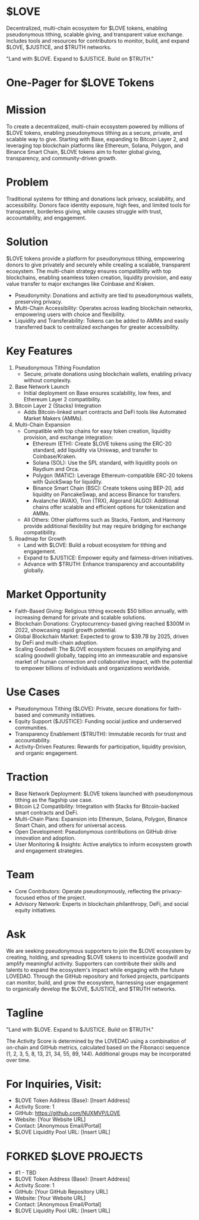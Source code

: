 # $LOVE
Decentralized, multi-chain ecosystem for $LOVE tokens, enabling pseudonymous tithing, scalable giving, and transparent value exchange. Includes tools and resources for contributors to monitor, build, and expand $LOVE, $JUSTICE, and $TRUTH networks.

"Land with $LOVE. Expand to $JUSTICE. Build on $TRUTH."

# One-Pager for $LOVE Tokens

# Mission
To create a decentralized, multi-chain ecosystem powered by millions of $LOVE tokens, enabling pseudonymous tithing as a secure, private, and scalable way to give. Starting with Base, expanding to Bitcoin Layer 2, and leveraging top blockchain platforms like Ethereum, Solana, Polygon, and Binance Smart Chain, $LOVE tokens aim to foster global giving, transparency, and community-driven growth.

# Problem
Traditional systems for tithing and donations lack privacy, scalability, and accessibility. Donors face identity exposure, high fees, and limited tools for transparent, borderless giving, while causes struggle with trust, accountability, and engagement.

# Solution
$LOVE tokens provide a platform for pseudonymous tithing, empowering donors to give privately and securely while creating a scalable, transparent ecosystem. The multi-chain strategy ensures compatibility with top blockchains, enabling seamless token creation, liquidity provision, and easy value transfer to major exchanges like Coinbase and Kraken.

  - Pseudonymity: Donations and activity are tied to pseudonymous wallets, preserving privacy.
  - Multi-Chain Accessibility: Operates across leading blockchain networks, empowering users with choice and flexibility.
  - Liquidity and Transferability: Tokens can be added to AMMs and easily transferred back to centralized exchanges for greater accessibility.

# Key Features
1. Pseudonymous Tithing Foundation
   - Secure, private donations using blockchain wallets, enabling privacy without complexity.
2. Base Network Launch
   - Initial deployment on Base ensures scalability, low fees, and Ethereum Layer 2 compatibility.
3. Bitcoin Layer 2 (Stacks) Integration
    - Adds Bitcoin-linked smart contracts and DeFi tools like Automated Market Makers (AMMs).
4. Multi-Chain Expansion
      - Compatible with top chains for easy token creation, liquidity provision, and exchange integration:
        - Ethereum (ETH): Create $LOVE tokens using the ERC-20 standard, add liquidity via Uniswap, and transfer to Coinbase/Kraken.
        - Solana (SOL): Use the SPL standard, with liquidity pools on Raydium and Orca.
        - Polygon (MATIC): Leverage Ethereum-compatible ERC-20 tokens with QuickSwap for liquidity.
        - Binance Smart Chain (BSC): Create tokens using BEP-20, add liquidity on PancakeSwap, and access Binance for transfers.
        - Avalanche (AVAX), Tron (TRX), Algorand (ALGO): Additional chains offer scalable and efficient options for tokenization and AMMs.
    - All Others: Other platforms such as Stacks, Fantom, and Harmony provide additional flexibility but may require bridging for exchange compatibility.
5. Roadmap for Growth
    - Land with $LOVE: Build a robust ecosystem for tithing and engagement.
    - Expand to $JUSTICE: Empower equity and fairness-driven initiatives.
    - Advance with $TRUTH: Enhance transparency and accountability globally.

# Market Opportunity
- Faith-Based Giving: Religious tithing exceeds $50 billion annually, with increasing demand for private and scalable solutions.
- Blockchain Donations: Cryptocurrency-based giving reached $300M in 2022, showcasing rapid growth potential.
- Global Blockchain Market: Expected to grow to $39.7B by 2025, driven by DeFi and multi-chain adoption.
- Scaling Goodwill: The $LOVE ecosystem focuses on amplifying and scaling goodwill globally, tapping into an immeasurable and expansive market of human connection and collaborative impact, with the potential to empower billions of individuals and organizations worldwide.

# Use Cases
- Pseudonymous Tithing ($LOVE): Private, secure donations for faith-based and community initiatives.
- Equity Support ($JUSTICE): Funding social justice and underserved communities.
- Transparency Enablement ($TRUTH): Immutable records for trust and accountability.
- Activity-Driven Features: Rewards for participation, liquidity provision, and organic engagement.

# Traction
- Base Network Deployment: $LOVE tokens launched with pseudonymous tithing as the flagship use case.
- Bitcoin L2 Compatibility: Integration with Stacks for Bitcoin-backed smart contracts and DeFi.
- Multi-Chain Plans: Expansion into Ethereum, Solana, Polygon, Binance Smart Chain, and others for universal access.
- Open Development: Pseudonymous contributions on GitHub drive innovation and adoption.
- User Monitoring & Insights: Active analytics to inform ecosystem growth and engagement strategies.

# Team
- Core Contributors: Operate pseudonymously, reflecting the privacy-focused ethos of the project.
- Advisory Network: Experts in blockchain philanthropy, DeFi, and social equity initiatives.

# Ask
We are seeking pseudonymous supporters to join the $LOVE ecosystem by creating, holding, and spreading $LOVE tokens to incentivize goodwill and amplify meaningful activity. Supporters can contribute their skills and talents to expand the ecosystem's impact while engaging with the future LOVEDAO. Through the GitHub repository and forked projects, participants can monitor, build, and grow the ecosystem, harnessing user engagement to organically develop the $LOVE, $JUSTICE, and $TRUTH networks.

# Tagline
"Land with $LOVE. Expand to $JUSTICE. Build on $TRUTH."

The Activity Score is determined by the LOVEDAO using a combination of on-chain and GitHub metrics, calculated based on the Fibonacci sequence (1, 2, 3, 5, 8, 13, 21, 34, 55, 89, 144). Additional groups may be incorporated over time.


# For Inquiries, Visit:
- $LOVE Token Address (Base): [Insert Address]
- Activity Score: 1
- GitHub: https://github.com/NUXMVP/LOVE
- Website: [Your Website URL]
- Contact: [Anonymous Email/Portal]
- $LOVE Liquidity Pool URL: [Insert URL]

# FORKED $LOVE PROJECTS
- #1 - TBD
- $LOVE Token Address (Base): [Insert Address]
- Activity Score: 1
- GitHub: [Your GitHub Repository URL]
- Website: [Your Website URL]
- Contact: [Anonymous Email/Portal]
- $LOVE Liquidity Pool URL: [Insert URL]


